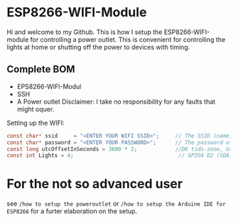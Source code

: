 # ESP8266-WIFI-Module
Hi and welcome to my Github. This is how I setup the ESP8266-WIFI-module for controlling a power outlet. 
This is convenient for controlling the lights at home or shutting off the power to devices with timing. 

## Complete BOM
* EPS8266-WIFI-Modul
* SSH
* A Power outlet
Disclaimer: I take no responsibility for any faults that might oquer. 

Setting up the WIFI:
```c
const char* ssid     = "<ENTER YOUR WIFI SSID>";     // The SSID (name) of the Wi-Fi network you want to connect to
const char* password = "<ENTER YOUR PASSWORD>";      // The password of the Wi-Fi network   
const long utcOffsetInSeconds = 3600 * 2;            //DK tids-zone, Use this link to se you timezone,
const int Lights = 4;                                 // GPIO4 D2 (SDA), use this link ti see the pinout
```



# For the not so advanced user
see `/how to setup the poweroutlet` or `/how to setup the Arduine IDE for ESP8266` for a furter elaboration on the setup. 

